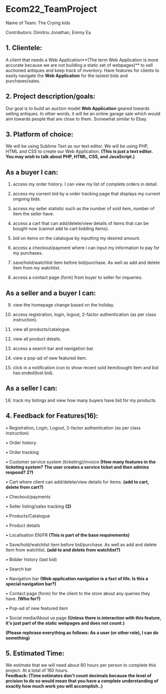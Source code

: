 # Ecom22_TeamProject

Name of Team: The Crying kids

Contributors: Dimitriu Jonathan, Emmy Ea

## 1. Clientele:
A client that needs a Web Application**(The term Web Application is more accurate because we are not building a static set of webpages)** to sell auctioned antiques and keep track of inventory. Have features for clients to easily navigate the **Web Application** for the lastest bids and purchases/sales. 

## 2. Project description/goals: 
Our goal is to build an auction model **Web Application** geared towards selling antiques. 
In other words, it will be an online garage sale which would aim towards people that
are close to them. Somewhat similar to Ebay. 

## 3. Platform of choice:
We will be using Sublime Text as our text editor. We will be using PHP, HTML and CSS to create our Web Application. **(This is just a text editor. You may wish to talk about PHP, HTML, CSS, and JavaScript.)**

## As a buyer I can:
1. access my order history. I can view my list of complete orders in detail. 

2. access my current bid by a order tracking page that displays my current ongoing bids. 

3. access my seller statistic such as the number of sold item, number of item the seller have.

4. access a cart that can add/delete/view details of items that can be bought now (cannot add to cart bidding items). 

5. bid on items on the catalogue by inputting my desired amount.  

6. access a checkout/payment where I can input my information to pay for my purchases.

7. save/hold/watchlist item before bid/purchase. As well as add and delete item from my watchlist.

8. access a contact page (form) from buyer to seller for inqueries. 

## As a seller and a buyer I can:

9. view the homepage change based on the holiday.

10. access registration, login, logout, 2-factor authentication (as per class instruction).

11. view all products/catalogue.

12. view all product details.

13. access a search bar and navigation bar.

14. view a pop-ad of new featured item.

15. click in a notification icon to show recent sold item/bought item and bid has ended(lost bid).

## As a seller I can:

16. track my listings and view how many buyers have bid for my products. 

## 4. Feedback for Features(16):
• Registration, Login, Logout, 2-factor authentication (as per class instruction)

• Order history

• Order tracking

• Customer service system (ticketing)/invoice **(How many features in the ticketing system? The user creates a service ticket and then admins respond? 2?)**

• Cart where client can add/delete/view details for items. **(add to cart, delete from cart?)**

• Checkout/payments

• Seller listing/sales tracking **(2)**

• Products/Catalogue

• Product details

• Localisation EN/FR **(This is part of the base requirements)**

• Save/hold/watchlist item before bid/purchase. As well as add and delete item from watchlist. **(add to and delete from watchlist?)**

• Bidder history (last bid)

• Search bar 

• Navigation bar **(Web application navigation is a fact of life. Is this a special navigation bar?)**

• Contact page (form) for the client to the store about any queries they have.  **(Who for?)**

• Pop-ad of new featured item

• Social media/About us page **(Unless there is interaction with this feature, it's just part of the static webpages and does not count.)**

**(Please rephrase everything as follows: As a user (or other role), I can do something)**

## 5. Estimated Time:
We estimate that we will need about 80 hours per person to complete this project. At a total of 160 hours.  
**Feedback: (Time estimates don't count decimals because the level of prcision to do so would mean that you have a complete understanding of exactly how much work you will accomplish..)**
